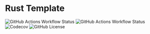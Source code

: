 # Rust Template

![GitHub Actions Workflow Status](https://img.shields.io/github/actions/workflow/status/vrtl/template/clippy.yml?style=flat&logo=github&label=Clippy%20Lints)
![GitHub Actions Workflow Status](https://img.shields.io/github/actions/workflow/status/vrtl/template/build.yml?style=flat&logo=github&label=Build)
![Codecov](https://img.shields.io/codecov/c/github/vrtl/template?token=UxEZb2no9n&style=flat&logo=codecov)
![GitHub License](https://img.shields.io/github/license/vrtl/template?style=flat&logo=apache)
